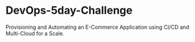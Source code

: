 # DevOps-5day-Challenge
Provisioning and Automating an E-Commerce Application using CI/CD and Multi-Cloud for a Scale.
